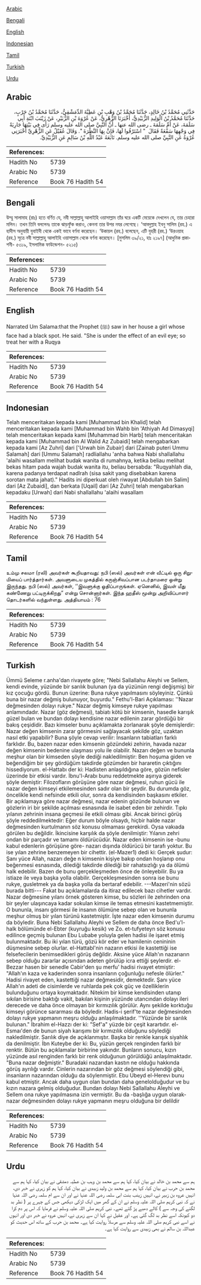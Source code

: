 [Arabic](#arabic)

[Bengali](#bengali)

[English](#english)

[Indonesian](#indonesian)

[Tamil](#tamil)

[Turkish](#turkish)

[Urdu](#urdu)

## Arabic


<div dir="rtl" lang="ar" style={{fontSize:'larger',backgroundColor:'#f8f9fa',padding:20}}>
حَدَّثَنِي مُحَمَّدُ بْنُ خَالِدٍ، حَدَّثَنَا مُحَمَّدُ بْنُ وَهْبِ بْنِ عَطِيَّةَ الدِّمَشْقِيُّ، حَدَّثَنَا مُحَمَّدُ بْنُ حَرْبٍ، حَدَّثَنَا مُحَمَّدُ بْنُ الْوَلِيدِ الزُّبَيْدِيُّ، أَخْبَرَنَا الزُّهْرِيُّ، عَنْ عُرْوَةَ بْنِ الزُّبَيْرِ، عَنْ زَيْنَبَ ابْنَةِ أَبِي سَلَمَةَ، عَنْ أُمِّ سَلَمَةَ ـ رضى الله عنها ـ أَنَّ النَّبِيَّ صلى الله عليه وسلم رَأَى فِي بَيْتِهَا جَارِيَةً فِي وَجْهِهَا سَفْعَةٌ فَقَالَ ‏ "‏ اسْتَرْقُوا لَهَا، فَإِنَّ بِهَا النَّظْرَةَ ‏"‏‏.‏ وَقَالَ عُقَيْلٌ عَنِ الزُّهْرِيِّ أَخْبَرَنِي عُرْوَةُ عَنِ النَّبِيِّ صلى الله عليه وسلم‏.‏ تَابَعَهُ عَبْدُ اللَّهِ بْنُ سَالِمٍ عَنِ الزُّبَيْدِيِّ‏.‏
</div>
<div style={{backgroundColor:'#f8f9fa',padding:20, marginBottom: 10}}><table> <thead> <tr> <th>References:</th> <th></th> </tr> </thead> <tbody><tr><td>Hadith No</td><td>5739</td></tr><tr><td>Arabic No</td><td>5739</td></tr><tr><td>Reference</td><td>Book 76 Hadith 54</td></tr></tbody></table></div>

## Bengali


<div dir="ltr" lang="bn" style={{fontSize:'larger',backgroundColor:'#f8f9fa',padding:20}}>
উম্মু সালামাহ (রাঃ) হতে বর্ণিত যে, নবী সাল্লাল্লাহু আলাইহি ওয়াসাল্লাম তাঁর ঘরে একটি মেয়েকে দেখলেন যে, তার চেহারা মলিন। তখন তিনি বললেনঃ তাকে ঝাড়ফুঁক করাও, কেননা তার উপর নযর লেগেছে। ‘আবদুল্লাহ ইবনু সালিম (রহ.) এ হাদীস অনুযায়ী যুবাইদী থেকে একই ভাবে বর্ণনা করেছেন। ‘উকায়ল (রহ.) বলেছেন, এটি যুহরী (রহ.) ‘উরওয়াহ (রহ.) সূত্রে নবী সাল্লাল্লাহু আলাইহি ওয়াসাল্লাম থেকে বর্ণনা করেছেন। [মুসলিম ৩৯/২১, হাঃ ২১৯৭] (আধুনিক প্রকাশনী- ৫৩১৯, ইসলামিক ফাউন্ডেশন- ৫২১৫)
</div>
<div style={{backgroundColor:'#f8f9fa',padding:20, marginBottom: 10}}><table> <thead> <tr> <th>References:</th> <th></th> </tr> </thead> <tbody><tr><td>Hadith No</td><td>5739</td></tr><tr><td>Arabic No</td><td>5739</td></tr><tr><td>Reference</td><td>Book 76 Hadith 54</td></tr></tbody></table></div>

## English


<div dir="ltr" lang="en" style={{fontSize:'larger',backgroundColor:'#f8f9fa',padding:20}}>
Narrated Um Salama:that the Prophet (ﷺ) saw in her house a girl whose face had a black spot. He said. "She is under the effect of an evil eye; so treat her with a Ruqya
</div>
<div style={{backgroundColor:'#f8f9fa',padding:20, marginBottom: 10}}><table> <thead> <tr> <th>References:</th> <th></th> </tr> </thead> <tbody><tr><td>Hadith No</td><td>5739</td></tr><tr><td>Arabic No</td><td>5739</td></tr><tr><td>Reference</td><td>Book 76 Hadith 54</td></tr></tbody></table></div>

## Indonesian


<div dir="ltr" lang="id" style={{fontSize:'larger',backgroundColor:'#f8f9fa',padding:20}}>
Telah menceritakan kepada kami [Muhammad bin Khalid] telah menceritakan kepada kami [Muhammad bin Wahb bin 'Athiyah Ad Dimasyqi] telah menceritakan kepada kami [Muhammad bin Harb] telah menceritakan kepada kami [Muhammad bin Al Walid Az Zubaidi] telah mengabarkan kepada kami [Az Zuhri] dari ['Urwah bin Zubair] dari [Zainab puteri Ummu Salamah] dari [Ummu Salamah] radliallahu 'anha bahwa Nabi shallallahu 'alaihi wasallam melihat budak wanita di rumahnya, ketika beliau melihat bekas hitam pada wajah budak wanita itu, beliau bersabda: "Ruqyahlah dia, karena padanya terdapat nadlrah (sisa sakit yang disebabkan karena sorotan mata jahat)." Hadits ini diperkuat oleh riwayat [Abdullah bin Salim] dari [Az Zubaidi], dan berkata [Uqail] dari [Az Zuhri] telah mengabarkan kepadaku [Urwah] dari Nabi shallallahu 'alaihi wasallam
</div>
<div style={{backgroundColor:'#f8f9fa',padding:20, marginBottom: 10}}><table> <thead> <tr> <th>References:</th> <th></th> </tr> </thead> <tbody><tr><td>Hadith No</td><td>5739</td></tr><tr><td>Arabic No</td><td>5739</td></tr><tr><td>Reference</td><td>Book 76 Hadith 54</td></tr></tbody></table></div>

## Tamil


<div dir="ltr" lang="ta" style={{fontSize:'larger',backgroundColor:'#f8f9fa',padding:20}}>
உம்மு சலமா (ரலி) அவர்கள் கூறியதாவது: நபி (ஸல்) அவர்கள் என் வீட்டில் ஒரு சிறுமியைப் பார்த்தார்கள். அவளுடைய முகத்தில் கருஞ்சிவப்பான படர்தாமரை ஒன்று இருந்தது. நபி (ஸல்) அவர்கள், ‘‘இவளுக்கு ஓதிப்பாருங்கள். ஏனெனில், இவள் மீது கண்ணேறு பட்டிருக்கிறது” என்று சொன்னார்கள். இந்த ஹதீஸ் மூன்று அறிவிப்பாளர் தொடர்களில் வந்துள்ளது. அத்தியாயம் : 76
</div>
<div style={{backgroundColor:'#f8f9fa',padding:20, marginBottom: 10}}><table> <thead> <tr> <th>References:</th> <th></th> </tr> </thead> <tbody><tr><td>Hadith No</td><td>5739</td></tr><tr><td>Arabic No</td><td>5739</td></tr><tr><td>Reference</td><td>Book 76 Hadith 54</td></tr></tbody></table></div>

## Turkish


<div dir="ltr" lang="tr" style={{fontSize:'larger',backgroundColor:'#f8f9fa',padding:20}}>
Ümmü Seleme r.anha'dan rivayete göre; "Nebi Sallallahu Aleyhi ve Sellem, kendi evinde, yüzünde bir sarılık bulunan (ya da yüzünün rengi değişmiş) bir kız çocuğu gördü. Bunun üzerine: Buna rukye yapılmasını söyleyiniz. Çünkü buna bir nazar değmiş bulunuyor, buyurdu." Fethu'l-Bari Açıklaması: ''Nazar değmesinden dolayı rukye." Nazar değmiş kimseye rukye yapılması anlamındadır. Nazar (göz değmesi), tabiatı kötü bir kimsenin, hasedle karışık güzel bulan ve bundan dolayı kendisine nazar edilenin zarar gördüğü bir bakış çeşididir. Bazı kimseler bunu açıklamakta zorlanarak şöyle demişlerdir: Nazar değen kimsenin zarar görmesini sağlayacak şekilde göz, uzaktan nasıl etki yapabilir? Buna şöyle cevap verilir: İnsanların tabiatları farklı farklıdır. Bu, bazen nazar eden kimsenin gözündeki zehirin, havada nazar değen kimsenin bedenine ulaşması yolu ile olabilir. Nazarı değen ve bununla meşhur olan bir kimseden şöyle dediği nakledilmiştir: Ben hoşuma giden ve beğendiğim bir şey gördüğüm takdirde gözümden bir hararetin çıktığını hissediyorum. el-Hattabı der ki: Hadisten anlaşıldığına göre, gözün nefisler üzerinde bir etkisi vardır. İbnu'l-Arabı bunu reddetmekte aşırıya giderek şöyle demiştir: Filozofların görüşüne göre nazar değmesi, ruhun gücü ile nazar değen kimseyi etkilemesinden sadır olan bir şeydir. Bu durumda göz, öncelikle kendi nefsinde etkili olur, sonra da kendisinden başkasını etkiler. Bir açıklamaya göre nazar değmesi, nazar edenin gözünde bulunan ve gözlerin iri bir şekilde açılması esnasında ile isabet eden bir zehirdir. Tıpkı yılanın zehrinin insana geçmesi ile etkili olması gibi. Ancak birinci görüş şöyle reddedilmektedir: Eğer durum böyle olsaydı, hiçbir halde nazar değmesinden kurtulmanın söz konusu olmaması gerekirdi. Oysa vakıada görülen bu değildir. İkincisine karşılık da şöyle denilmiştir: Yılanın zehri ondan bir parçadır ve tamamı öldürücüdür. Nazar eden kimsenin ise -bunu kabul edenlerin görüşüne göre- nazarı dışında öldürücü bir tarafı yoktur. Bu ise yılan zehrine benzemeyen bir cihettir. (el-Mazer1) dedi ki: Gerçek şudur: Şanı yüce Allah, nazarı değe n kimsenin kişiye bakıp ondan hoşlanıp onu beğenmesi esnasında, dilediği takdirde dilediği bir rahatsızlığı ya da ölümü halk edebilir. Bazen de bunu gerçekleşmeden önce de önleyebilir. Bu ya istiaze ile veya başka yolla olabilir. Gerçekleşmesinden sonra ise bunu rukye, gusletmek ya da başka yolla da bertaraf edebilir. ---Mazeri'nin sözü burada bitti--- Fakat bu açıklamalarda da itiraz edilecek bazı cihetler vardır. Nazar değmesine yılanı örnek gösteren kimse, bu sözleri ile zehrinden ona bir şeyler ulaşıncaya kadar sokulan kimse ile temas etmesini kastetmemiştir. O bununla, insanı görmesi ile insanın ölümüne sebep olan ve bununla meşhur olmuş bir yılan türünü kastetmiştir. İşte nazar eden kimsenin durumu da böyledir. Buna Nebi Sallallahu Aleyhi ve Sellem de daha önce Bed'u'l-halk bölümünde el-Ebter (kuyruğu kesik) ve Zo. et-tufyeteyn söz konusu edilince geçmiş bulunan Ebu Lubabe yoluyla gelen hadisi ile işaret etmiş bulunmaktadır. Bu iki yılan türü, gözü kör eder ve hamilenin cenininin düşmesine sebep olurlar. el-Hattabl'nin nazarın etkisi ile kastettiği ise felsefecilerin benimsedikleri görüş değildir. Aksine yüce Allah'ın nazarıarın sebep olduğu zararlar açısından adeten görülüp icra ettiği şeylerdir. el-Bezzar hasen bir senedIe Cabir'den şu merfu' hadisi rivayet etmiştir: "Allah'ın kaza ve kaderinden sonra insanların çoğunluğu nefesle ölürler." Hadisi rivayet eden, kastettiği nazar değmesidir, demektedir. Şanı yüce Allah'ın adeti de cisimlerde ve ruhlarda pek çok güç ve özelliklerin bulunduğunu ortaya koymaktadır. Nitekim bir kimse kendisinden utanıp sıkılan birisine baktığı vakit, bakılan kişinin yüzünde utancından dolayı ileri derecede ve daha önce olmayan bir kırmızılık görülür. Aynı şekilde korktuğu kimseyi görünce sararması da böyledir. Hadis-i şerif'te nazar değmesinden dolayı rukye yapmanın meşru olduğu anlaşılmaktadır. ''Yüzünde bir sarılık bulunan." İbrahim el-Hazzı der ki: "Sef'a" yüzde bir çeşit karartıdır. el-Esmaı'den de bunun siyah karışımı bir kırmızılık olduğunu söylediği nakledilmiştir. Sarılık diye de açıklanmıştır. Başka bir renkle karışık siyahlık da denilmiştir. İbn Kuteybe der ki: Bu, yüzün gerçek renginden farklı bir renktir. Bütün bu açıklamalar birbirine yakındır. Bunların sonucu, kızın yüzünde asıl renginden farklı bir renk olduğunun görüldüğü anlaşılmaktadır. "Buna nazar değmiştir." Buradaki nazarıdan kastın ne olduğu hakkında görüş ayrılığı vardır. Cinlerin nazarından bir göz değmesi söylendiği gibi, insanların nazarından olduğu da söylenmiştir. Ebu Ubeyd el-Herevı bunu kabul etmiştir. Ancak daha uygun olan bundan daha genelolduğudur ve bu kızın nazara gelmiş olduğudur. Bundan dolayı Nebi Sallallahu Aleyhi ve Sellem ona rukye yapılmasına izin vermiştir. Bu da -başlığa uygun olarak- nazar değmesinden dolayı rukye yapmanın meşru olduğuna bir delildir
</div>
<div style={{backgroundColor:'#f8f9fa',padding:20, marginBottom: 10}}><table> <thead> <tr> <th>References:</th> <th></th> </tr> </thead> <tbody><tr><td>Hadith No</td><td>5739</td></tr><tr><td>Arabic No</td><td>5739</td></tr><tr><td>Reference</td><td>Book 76 Hadith 54</td></tr></tbody></table></div>

## Urdu


<div dir="rtl" lang="ur" style={{fontSize:'larger',backgroundColor:'#f8f9fa',padding:20}}>
ہم سے محمد بن خالد نے بیان کیا، کہا ہم سے محمد بن وہب بن عطیہ دمشقی نے بیان کیا، کہا ہم سے محمد بن حرب نے بیان کیا، کہا ہم سے محمد بن ولید زبیدی نے بیان کیا، کہا ہم کو زہری نے خبر دی، انہیں عروہ بن زبیر نے، انہیں زینب بنت ابی سلمہ رضی اللہ عنہا نے اور ان سے ام سلمہ رضی اللہ عنہا نے کہ نبی کریم صلی اللہ علیہ وسلم نے ان کے گھر میں ایک لڑکی دیکھی جس کے چہرے پر ( نظر بد لگنے کی وجہ سے ) کالے دھبے پڑ گئے تھے۔ نبی کریم صلی اللہ علیہ وسلم نے فرمایا کہ اس پر دم کرا دو کیونکہ اسے نظر بد لگ گئی ہے۔ اور عقیل نے کہا ان سے زہری نے، انہیں عروہ نے خبر دی اور انہوں نے اسے نبی کریم صلی اللہ علیہ وسلم سے مرسلاً روایت کیا ہے۔ محمد بن حرب کے ساتھ اس حدیث کو عبداللہ بن سالم نے بھی زبیدی سے روایت کیا ہے۔
</div>
<div style={{backgroundColor:'#f8f9fa',padding:20, marginBottom: 10}}><table> <thead> <tr> <th>References:</th> <th></th> </tr> </thead> <tbody><tr><td>Hadith No</td><td>5739</td></tr><tr><td>Arabic No</td><td>5739</td></tr><tr><td>Reference</td><td>Book 76 Hadith 54</td></tr></tbody></table></div>